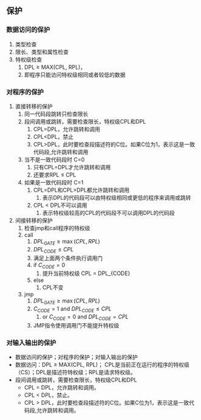 ## 保护

### **数据访问的保护**

1. 类型检查
2. 限长、类型和属性检查
3. 特权级检查
   1. DPL ≥ MAX(CPL, RPL)，
   2. 即程序只能访问特权级相同或者较低的数据

### **对程序的保护**

1. 直接转移的保护
   1. 同一代码段跳转只检查限长
   2. 段间调用或跳转，需要检查限长，特权级CPL和DPL
      1. CPL=DPL，允许跳转和调用
      2. CPL<DPL，禁止
      3. CPL>DPL，此时要检查段描述符的C位。如果C位为1，表示这是一致代码段,允许跳转和调用
   3. 当不是一致代码段时 C=0
      1. 只有CPL=DPL才允许跳转和调用
      2. 还要求RPL ≤ CPL
   4. 如果是一致代码段时 C=1
      1. CPL=DPL和CPL>DPL都允许跳转和调用
         1. 表示DPL的代码段可以由特权级相同或更低的程序来调用或跳转
      2. CPL < DPL不可以调用   
         1. 表示特权级较高的CPL的代码段不可以调用DPL的代码段
2. 间接转移的保护
   1. 检查jmp和call程序的特权级
   2. call
      1. $DPL_{GATE} \ge \max(CPL, RPL)$
      2. $DPL_{CODE} \le CPL$
      3. 满足上面两个条件执行调用门
      4. if $C_{CODE} = 0$
         1. 提升当前特权级 CPL = DPL_{CODE}
      5. else
         1. CPL不变
   3. jmp
      1. $DPL_{GATE} \ge \max(CPL, RPL)$
      2. $C_{CODE} = 1$ and $DPL_{CODE} \le CPL$
         1. or $C_{CODE} = 0$ and $DPL_{CODE} = CPL$
      3. JMP指令使用调用门不能提升特权级

### **对输入输出的保护**

- 数据访问的保护；对程序的保护；对输入输出的保护
- 数据访问：DPL ≥ MAX(CPL, RPL)； CPL是当前正在运行的程序的特权级（CS）；DPL是描述符特权级；RPL是请求特权级。
- 段间调用或跳转，需要检查限长，特权级CPL和DPL 
  - CPL = DPL，允许跳转和调用。
  - CPL < DPL，禁止。
  - CPL > DPL，此时要检查段描述符的C位。如果C位为1，表示这是一致代码段,允许跳转和调用。
